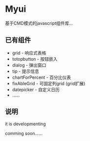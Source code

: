 Myui 
=========================== 

 基于CMD模式的javascript组件库...

## 已有组件
 - grid - 响应式表格
 - totopbutton - 按钮嵌入
 - dialog - 弹出窗口
 - tip - 提示信息
 - chartForPercent - 百分比仪表
 - fixAbleGrid - 可固定列grid (grid扩展)
 - datepicker - 自定义日历
 - ......

## 说明
it is developmenting

comming soon......
